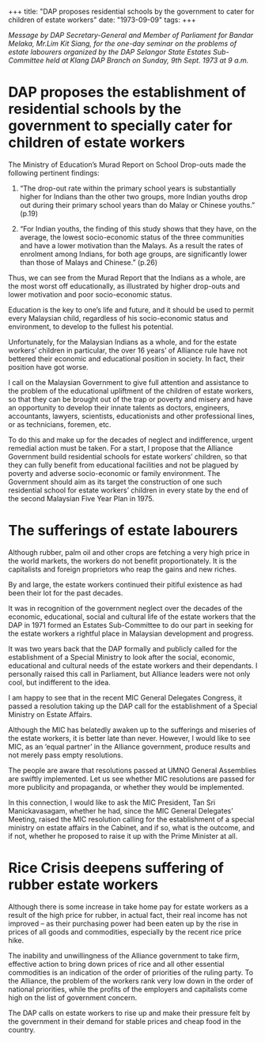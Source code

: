 +++ 
title: "DAP proposes residential schools by the government to cater for children of estate workers"
date: "1973-09-09"
tags:
+++

_Message by DAP Secretary-General and Member of Parliament for Bandar Melaka, Mr.Lim Kit Siang, for the one-day seminar on the problems of estate labourers organized by the DAP Selangor State Estates Sub-Committee held at Klang DAP Branch on Sunday, 9th Sept. 1973 at 9 a.m._
												
# DAP proposes the establishment of residential schools by the government to specially cater for children of estate workers									

The Ministry of Education’s Murad Report on School Drop-outs made the following pertinent findings:

1.	“The drop-out rate within the primary school years is substantially higher for Indians than the other two groups, more Indian youths drop out during their primary school years than do Malay or Chinese youths.” (p.19)

2.	“For Indian youths, the finding of this study shows that they have, on the average, the lowest socio-economic status of the three communities and have a lower motivation than the Malays. As a result the rates of enrolment among Indians, for both age groups, are significantly lower than those of Malays and Chinese.” (p.26)
</u>
Thus, we can see from the Murad Report that the Indians as a whole, are the most worst off educationally, as illustrated by higher drop-outs and lower motivation and poor socio-economic status.

Education is the key to one’s life and future, and it should be used to permit every Malaysian child, regardless of his socio-economic status and environment, to develop to the fullest his potential.

Unfortunately, for the Malaysian Indians as a whole, and for the estate workers’ children in particular, the over 16 years’ of Alliance rule have not bettered their economic and educational position in society. In fact, their position have got worse.

I call on the Malaysian Government to give full attention and assistance to the problem of the educational upliftment of the children of estate workers, so that they can be brought out of the trap or poverty and misery and have an opportunity to develop their innate talents as doctors, engineers, accountants, lawyers, scientists, educationists and other professional lines, or as technicians, foremen, etc.

To do this and make up for the decades of neglect and indifference, urgent remedial action must be taken. For a start, I propose that the Alliance Government build residential schools for estate workers’ children, so that they can fully benefit from educational facilities and not be plagued by poverty and adverse socio-economic or family environment. The Government should aim as its target the construction of one such residential school for estate workers’ children in every state by the end of the second Malaysian Five Year Plan in 1975.

# The sufferings of estate labourers

Although rubber, palm oil and other crops are fetching a very high price in the world markets, the workers do not benefit proportionately. It is the capitalists and foreign proprietors who reap the gains and new riches.

By and large, the estate workers continued their pitiful existence as had been their lot for the past decades.

It was in recognition of the government neglect over the decades of the economic, educational, social and cultural life of the estate workers that the DAP in 1971 formed an Estates Sub-Committee to do our part in seeking for the estate workers a rightful place in Malaysian development and progress.

It was two years back that the DAP formally and publicly called for the establishment of a Special Ministry to look after the social, economic, educational and cultural needs of the estate workers and their dependants. I personally raised this call in Parliament, but Alliance leaders were not only cool, but indifferent to the idea.

I am happy to see that in the recent MIC General Delegates Congress, it passed a resolution taking up the DAP call for the establishment of a Special Ministry on Estate Affairs.

Although the MIC has belatedly awaken up to the sufferings and miseries of the estate workers, it is better late than never. However, I would like to see MIC, as an ‘equal partner’ in the Alliance government, produce results and not merely pass empty resolutions.
  
The people are aware that resolutions passed at UMNO General Assemblies are swiftly implemented. Let us see whether MIC resolutions are passed for more publicity and propaganda, or whether they would be implemented.

In this connection, I would like to ask the MIC President, Tan Sri Manickavasagam, whether he had, since the MIC General Delegates’ Meeting, raised the MIC resolution calling for the establishment of a special ministry on estate affairs in the Cabinet, and if so, what is the outcome, and if not, whether he proposed to raise it up with the Prime Minister at all.

# Rice Crisis deepens suffering of rubber estate workers 

Although there is some increase in take home pay for estate workers as a result of the high price for rubber, in actual fact, their real income has not improved – as their purchasing power had been eaten up by the rise in prices of all goods and commodities, especially by the recent rice price hike.

The inability and unwillingness of the Alliance government to take firm, effective action to bring down prices of rice and all other essential commodities is an indication of the order of priorities of the ruling party. To the Alliance, the problem of the workers rank very low  down in the order of national priorities, while the profits of the employers and capitalists come high on the list of government concern.

The DAP calls on estate workers to rise up and make their pressure felt by the government in their demand for stable prices and cheap food in the country.
 
